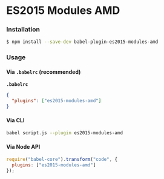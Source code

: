 # ES2015 Modules AMD

### Installation

```sh
$ npm install --save-dev babel-plugin-es2015-modules-amd
```

### Usage

#### Via `.babelrc` (recommended)

**`.babelrc`**

```json
{
  "plugins": ["es2015-modules-amd"]
}
```

#### Via CLI

```sh
babel script.js --plugin es2015-modules-amd
```

#### Via Node API

```js
require("babel-core").transform("code", {
  plugins: ["es2015-modules-amd"]
});
```
